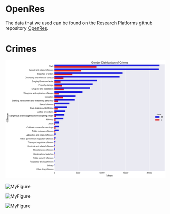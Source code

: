 # OpenRes

The data that we used can be found on the Research Platforms github repository [OpenRes](https://github.com/Vin-n/OpenRes/tree/master/Event%20Data/Victorian_Crime_Statistics). 


# Crimes

![MyFigure](output_10_1.png)


![MyFigure](output_34_1.png)


![MyFigure](output_49_1.png)


![MyFigure](output_65_1.png)
